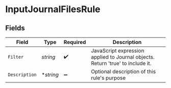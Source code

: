 # InputJournalFilesRule


## Fields

| Field                                                                          | Type                                                                           | Required                                                                       | Description                                                                    |
| ------------------------------------------------------------------------------ | ------------------------------------------------------------------------------ | ------------------------------------------------------------------------------ | ------------------------------------------------------------------------------ |
| `Filter`                                                                       | *string*                                                                       | :heavy_check_mark:                                                             | JavaScript expression applied to Journal objects. Return 'true' to include it. |
| `Description`                                                                  | **string*                                                                      | :heavy_minus_sign:                                                             | Optional description of this rule's purpose                                    |